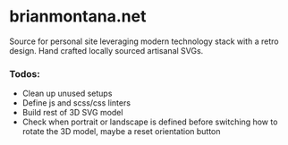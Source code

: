 # brianmontana.net

Source for personal site leveraging modern technology stack with a retro design. Hand crafted locally sourced artisanal SVGs.

### Todos:
* Clean up unused setups
* Define js and scss/css linters
* Build rest of 3D SVG model
* Check when portrait or landscape is defined before switching how to rotate the 3D model, maybe a reset orientation button

